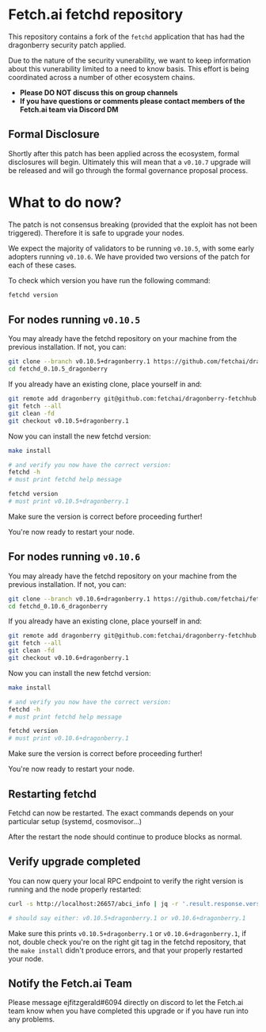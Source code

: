 # Fetch.ai fetchd repository

This repository contains a fork of the `fetchd` application that has had the dragonberry security patch applied.

Due to the nature of the security vunerability, we want to keep information about this vunerability limited to a need to know basis. This effort is being coordinated across a number of other ecosystem chains.

- **Please DO NOT discuss this on group channels**
- **If you have questions or comments please contact members of the Fetch.ai team via Discord DM**

## Formal Disclosure

Shortly after this patch has been applied across the ecosystem, formal disclosures will begin. Ultimately this will mean that a `v0.10.7` upgrade will be released and will go through the formal governance proposal process.

# What to do now?

The patch is not consensus breaking (provided that the exploit has not been triggered). Therefore it is safe to upgrade your nodes.

We expect the majority of validators to be running `v0.10.5`, with some early adopters running `v0.10.6`. We have provided two versions of the patch for each of these cases.

To check which version you have run the following command:

```bash
fetchd version
```

## For nodes running `v0.10.5`

You may already have the fetchd repository on your machine from the previous installation. If not, you can:

```bash
git clone --branch v0.10.5+dragonberry.1 https://github.com/fetchai/dragonberry-fetchhub.git fetchd_0.10.5_dragonberry
cd fetchd_0.10.5_dragonberry
```

If you already have an existing clone, place yourself in and:

```bash
git remote add dragonberry git@github.com:fetchai/dragonberry-fetchhub.git
git fetch --all
git clean -fd
git checkout v0.10.5+dragonberry.1
```

Now you can install the new fetchd version:

```bash
make install

# and verify you now have the correct version:
fetchd -h
# must print fetchd help message

fetchd version
# must print v0.10.5+dragonberry.1
```

Make sure the version is correct before proceeding further!

You're now ready to restart your node.

## For nodes running `v0.10.6`

You may already have the fetchd repository on your machine from the previous installation. If not, you can:

```bash
git clone --branch v0.10.6+dragonberry.1 https://github.com/fetchai/fetchd.git fetchd_0.10.6_dragonberry
cd fetchd_0.10.6_dragonberry
```

If you already have an existing clone, place yourself in and:

```bash
git remote add dragonberry git@github.com:fetchai/dragonberry-fetchhub.git
git fetch --all
git clean -fd
git checkout v0.10.6+dragonberry.1
```

Now you can install the new fetchd version:

```bash
make install

# and verify you now have the correct version:
fetchd -h
# must print fetchd help message

fetchd version
# must print v0.10.6+dragonberry.1
```

Make sure the version is correct before proceeding further!

You're now ready to restart your node.

## Restarting fetchd

Fetchd can now be restarted. The exact commands depends on your particular setup (systemd, cosmovisor...)

After the restart the node should continue to produce blocks as normal.

## Verify upgrade completed

You can now query your local RPC endpoint to verify the right version is running and the node properly restarted:

```bash
curl -s http://localhost:26657/abci_info | jq -r '.result.response.version'

# should say either: v0.10.5+dragonberry.1 or v0.10.6+dragonberry.1
```

Make sure this prints `v0.10.5+dragonberry.1` or `v0.10.6+dragonberry.1`, if not, double check you're on the right git tag in the fetchd repository, that the `make install` didn't produce errors, and that your properly restarted your node.

## Notify the Fetch.ai Team

Please message ejfitzgerald#6094 directly on discord to let the Fetch.ai team know when you have completed this upgrade or if you have run into any problems.
